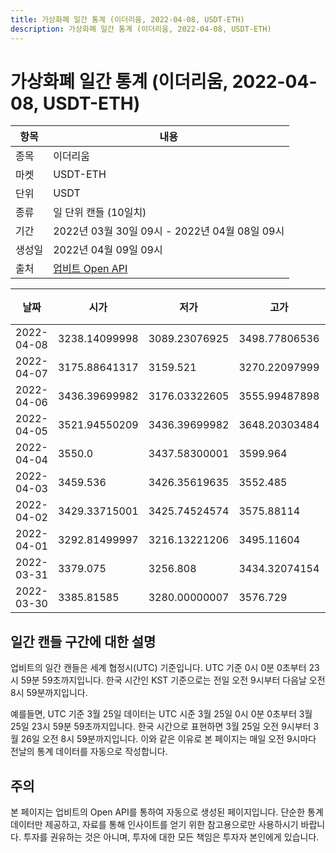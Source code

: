 ```yaml
---
title: 가상화폐 일간 통계 (이더리움, 2022-04-08, USDT-ETH)
description: 가상화폐 일간 통계 (이더리움, 2022-04-08, USDT-ETH)
---
```



가상화폐 일간 통계 (이더리움, 2022-04-08, USDT-ETH)
===

|항목|내용|
|--|--|
|종목|이더리움|
|마켓|USDT-ETH|
|단위|USDT|
|종류|일 단위 캔들 (10일치)|
|기간|2022년 03월 30일 09시 - 2022년 04월 08일 09시|
|생성일|2022년 04월 09일 09시|
|출처|[업비트 Open API](https://docs.upbit.com)|


|날짜|시가|저가|고가|종가|비고|
|--|--|--|--|--|--|
|2022-04-08|3238.14099998|3089.23076925|3498.77806536|3227.96759988|    |
|2022-04-07|3175.88641317|3159.521|3270.22097999|3247.35399982|    |
|2022-04-06|3436.39699982|3176.03322605|3555.99487898|3176.03622606|    |
|2022-04-05|3521.94550209|3436.39699982|3648.20303484|3436.39699982|    |
|2022-04-04|3550.0|3437.58300001|3599.964|3529.326|    |
|2022-04-03|3459.536|3426.35619635|3552.485|3550.0|    |
|2022-04-02|3429.33715001|3425.74524574|3575.88114|3441.20845009|    |
|2022-04-01|3292.81499997|3216.13221206|3495.11604|3427.82475|    |
|2022-03-31|3379.075|3256.808|3434.32074154|3283.7619997|    |
|2022-03-30|3385.81585|3280.00000007|3576.729|3377.54899985|    |


일간 캔들 구간에 대한 설명
---


업비트의 일간 캔들은 세계 협정시(UTC) 기준입니다. 
UTC 기준 0시 0분 0초부터 23시 59분 59초까지입니다. 
한국 시간인 KST 기준으로는 전일 오전 9시부터 다음날 오전 8시 59분까지입니다. 


예를들면, UTC 기준 3월 25일 데이터는 UTC 시준 3월 25일 0시 0분 0초부터 3월 25일 23시 59분 59초까지입니다. 
한국 시간으로 표현하면 3월 25일 오전 9시부터 3월 26일 오전 8시 59분까지입니다. 
이와 같은 이유로 본 페이지는 매일 오전 9시마다 전날의 통계 데이터를 자동으로 작성합니다. 


주의
---


본 페이지는 업비트의 Open API를 통하여 자동으로 생성된 페이지입니다. 
단순한 통계 데이터만 제공하고, 자료를 통해 인사이트를 얻기 위한 참고용으로만 사용하시기 바랍니다. 
투자를 권유하는 것은 아니며, 투자에 대한 모든 책임은 투자자 본인에게 있습니다. 
